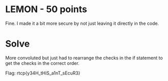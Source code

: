 # LEMON - 50 points
Fine. I made it a bit more secure by not just leaving it directly in the code.

# Solve
More convoluted but just had to rearrange the checks in the if statement to get the checks in the correct order.

Flag:
rtcp{y34H_tHiS_a1nT_sEcuR3}


